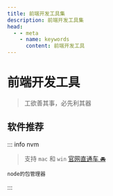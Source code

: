```yaml
---
title: 前端开发工具集
description: 前端开发工具集
head:
  - - meta
    - name: keywords
      content: 前端开发工具
---
```


# 前端开发工具

> 工欲善其事，必先利其器

## 软件推荐

::: info nvm
> 支持 `mac` 和 `win` [官网直通车 🚘](https://github.com/nvm-sh/nvm)
```js
node的包管理器
```
:::

